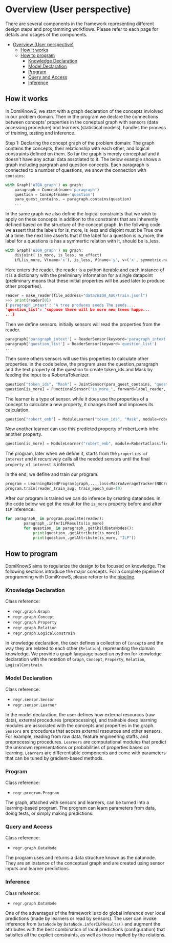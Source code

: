 # Overview (User perspective)

There are several components in the framework representing different design steps and programming workflows.
Please refer to each page for details and usages of the components.

- [Overview (User perspective)](#overview-user-perspective)
  - [How it works](#how-it-works)
  - [How to program](#how-to-program)
    - [Knowledge Declaration](#knowledge-declaration)
    - [Model Declaration](#model-declaration)
    - [Program](#program)
    - [Query and Access](#query-and-access)
    - [Inference](#inference)

## How it works

In DomiKnowS, we start with a graph declaration of the concepts invlolved in our problem domain. Then in the program we declare the connections between concepts' properties in the coneptual graph with sensors (data accessing procedure) and learners (statistical models), handles the process of training, testing and inference.

Step 1: Declaring the concept graph of the problem domain: The graph contains the concepts, their relationship with each other, and logical constraints defined on them. So far the graph is merely conceptual and it doesn't have any actual data assotiated to it. The below example shows a graph including pargraph and question concepts. Each paragraph is connected to a number of questions, we show the connection with `contains`: 

```python
with Graph('WIQA_graph') as graph:
    paragraph = Concept(name='paragraph')
    question = Concept(name='question')
    para_quest_contains, = paragraph.contains(question)
    ...

```

In the same graph we also define the logical constraints that we wish to apply on these concepts in addition to the constraints that are inherently defined based on the structure of the concept graph. In the follwing code we assert that the labels for is_more, is_less and disjoint must be True one at a time. the next line asserts that if the label for a question is is_more, the label for a questions is has a symmertic relation with it, should be is_less.

```python
with Graph('WIQA_graph') as graph:
    disjoint( is_more, is_less, no_effect)
    ifL(is_more, V(name='x'), is_less, V(name='y', v=('x', symmetric.name, s_arg2.name)))
```

Here enters the reader. the reader is a python iterable and each instance of it is a dictionary with the preliminary information for a single datapoint (preliminary means that these initial properties will be used later to produce other properties).
```python
reader = make_reader(file_address="data/WIQA_AUG/train.jsonl")
>>> print(reader[0])
{'paragraph_intext': 'A tree produces seeds The seeds..., 
'question_list': 'suppose there will be more new trees happe...
...}
```


Then we define sensors. initially sensors will read the properties from the reader.
```python
paragraph['paragraph_intext'] = ReaderSensor(keyword='paragraph_intext')
paragraph['question_list'] = ReaderSensor(keyword='question_list')
...
```

Then some others sensors will use this properties to calculate other properties. in the code below, the program uses the question_paragraph and the text property of the question to create token_ids and Mask by feeding the input to a RobertaTokenizer.
```python
question["token_ids", "Mask"] = JointSensor(para_quest_contains, "question_paragraph", 'text',forward=RobertaTokenizer())
question[is_more] = FunctionalSensor("is_more_", forward=label_reader, label=True)
```
The learner is a type of sensor. while it does use the properties of a concept to calculate a new property, it changes itself and improves its calculation.
```python
question["robert_emb"] = ModuleLearner("token_ids", "Mask", module=roberta_model)
```
Now another learner can use this predicted property of robert_emb infre another property.
```python
question[is_more] = ModuleLearner("robert_emb", module=RobertaClassificationHead(roberta_model.last_layer_size))
```

The program, later when we define it, starts from the `properties of interest` and it recursively calls all the needed sensors until the final `property of interest` is inferred.

In the end, we define and train our program.

```python
program = LearningBasedProgram(graph,...,loss=MacroAverageTracker(NBCrossEntropyLoss()), metric=PRF1Tracker()))
program.train(reader_train_aug, train_epoch_num=10)

```
After our program is trained we can do inferece by creating datanodes. in the code below we get the result for the `is_more` property before and after `ILP` inference.
```python
for paragraph_ in program.populate(reader):
        paragraph_.inferILPResults(is_more)
        for question_ in paragraph_.getChildDataNodes():
            print(question_.getAttribute(is_more))
            print(question_.getAttribute(is_more, "ILP"))
```

## How to program

DomiKnowS aims to regularize the design to be focused on knowledge.
The following sections introduce the major concepts.
For a complete pipeline of programming with DomiKnowS, please referer to the [pipeline](PIPELINE.md).

### Knowledge Declaration

Class reference:

- `regr.graph.Graph`
- `regr.graph.Concept`
- `regr.graph.Property`
- `regr.graph.Relation`
- `regr.graph.LogicalConstrain`

In knowledge declaration, the user defines a collection of `Concept`s and the way they are related to each other (`Relation`), representing the domain knowledge.
We provide a graph language based on python for knowledge declaration with the notation of `Graph`, `Concept`, `Property`, `Relation`, `LogicalConstrain`.

### Model Declaration

Class reference:

- `regr.sensor.Sensor`
- `regr.sensor.Learner`

In the model declaration, the user defines how external resources (raw data), external procedures (preprocessing), and trainable deep learning modules are associated with the concepts and properties in the graph.
`Sensors` are procedures that access external resources and other sensors. For example, reading from raw data, feature engineering staffs, and preprocessing procedures.
`Learners` are computational modules that predict the unknown representations or probabilities of properties based on learning. `Learners` are differentiable components and come with parameters that can be tuned by gradient-based methods.

### Program

Class reference:

- `regr.program.Program`

The graph, attached with sensors and learners, can be turned into a learning-based program. The program can learn parameters from data, doing tests, or simply making predictions.

### Query and Access

Class reference:

- `regr.graph.DataNode`

The program uses and returns a data structure known as the datanode. They are an instance of the conceptual graph and are created using sensor inputs and learner predictions.

### Inference

Class reference:

- `regr.graph.DataNode`

One of the advantages of the framework is to do global inference over local predictions (made by learners or read by sensors).
The user can invoke inference from `DataNode` by `DataNode.inferILPResults()` and augment the attributes with the best combination of local predictions (configuration) that satisfies all the explicit constraints, as well as those implied by the relations.

